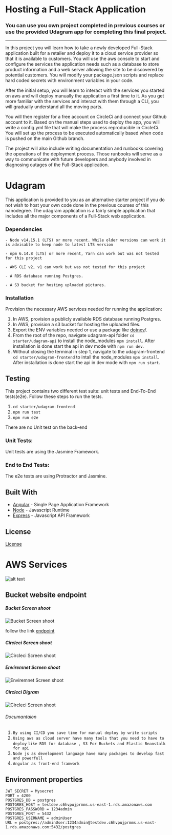 # Hosting a Full-Stack Application

### **You can use you own project completed in previous courses or use the provided Udagram app for completing this final project.**

---

In this project you will learn how to take a newly developed Full-Stack application built for a retailer and deploy it to a cloud service provider so that it is available to customers. You will use the aws console to start and configure the services the application needs such as a database to store product information and a web server allowing the site to be discovered by potential customers. You will modify your package.json scripts and replace hard coded secrets with environment variables in your code.

After the initial setup, you will learn to interact with the services you started on aws and will deploy manually the application a first time to it. As you get more familiar with the services and interact with them through a CLI, you will gradually understand all the moving parts.

You will then register for a free account on CircleCi and connect your Github account to it. Based on the manual steps used to deploy the app, you will write a config.yml file that will make the process reproducible in CircleCi. You will set up the process to be executed automatically based when code is pushed on the main Github branch.

The project will also include writing documentation and runbooks covering the operations of the deployment process. Those runbooks will serve as a way to communicate with future developers and anybody involved in diagnosing outages of the Full-Stack application.

# Udagram

This application is provided to you as an alternative starter project if you do not wish to host your own code done in the previous courses of this nanodegree. The udagram application is a fairly simple application that includes all the major components of a Full-Stack web application.

### Dependencies

```
- Node v14.15.1 (LTS) or more recent. While older versions can work it is advisable to keep node to latest LTS version

- npm 6.14.8 (LTS) or more recent, Yarn can work but was not tested for this project

- AWS CLI v2, v1 can work but was not tested for this project

- A RDS database running Postgres.

- A S3 bucket for hosting uploaded pictures.

```

### Installation

Provision the necessary AWS services needed for running the application:

1. In AWS, provision a publicly available RDS database running Postgres. <Place holder for link to classroom article>
1. In AWS, provision a s3 bucket for hosting the uploaded files. <Place holder for tlink to classroom article>
1. Export the ENV variables needed or use a package like [dotnev](https://www.npmjs.com/package/dotenv)/.
1. From the root of the repo, navigate udagram-api folder `cd starter/udagram-api` to install the node_modules `npm install`. After installation is done start the api in dev mode with `npm run dev`.
1. Without closing the terminal in step 1, navigate to the udagram-frontend `cd starter/udagram-frontend` to intall the node_modules `npm install`. After installation is done start the api in dev mode with `npm run start`.

## Testing

This project contains two different test suite: unit tests and End-To-End tests(e2e). Follow these steps to run the tests.

1. `cd starter/udagram-frontend`
1. `npm run test`
1. `npm run e2e`

There are no Unit test on the back-end

### Unit Tests:

Unit tests are using the Jasmine Framework.

### End to End Tests:

The e2e tests are using Protractor and Jasmine.

## Built With

- [Angular](https://angular.io/) - Single Page Application Framework
- [Node](https://nodejs.org) - Javascript Runtime
- [Express](https://expressjs.com/) - Javascript API Framework

## License

[License](LICENSE.txt)

# AWS Services

![alt text](https://github.com/mah97moud/nd0067-c4-deployment-process-project-starter-1/blob/master/docs/aws_services.png)

## Bucket website endpoint

##### Bucket Screen shoot

![Bucket Screen shoot](https://github.com/mah97moud/nd0067-c4-deployment-process-project-starter-1/blob/master/docs/s3.png)

follow the link [endpoint](http://mahmoud-bucket-dev.s3-website-us-east-1.amazonaws.com)

##### Circleci Screen shoot

![Circleci Screen shoot](https://github.com/mah97moud/nd0067-c4-deployment-process-project-starter-1/blob/master/docs/circleci-screenshot.png)

##### Enviremnet Screen shoot

![Enviremnet Screen shoot](https://github.com/mah97moud/nd0067-c4-deployment-process-project-starter-1/blob/master/docs/mahmoudapienv.png)

##### Circleci Digram

![Circleci Screen shoot](https://github.com/mah97moud/nd0067-c4-deployment-process-project-starter-1/blob/master/docs/circleci.png)

###### Documantaion

1. `By using CI/CD you save time for manual deploy by write scripts `
2. `Using aws as cloud server have many tools that you need to have to deploy`
   `like RDS for database , S3 For Buckets and Elastic Beanstalk for api`
3. `Node js as development language have many packages to develop fast and powerfull`
4. `Angular as front-end framwork`

## Environment properties

```
JWT_SECRET = Mysecret
PORT = 4200
POSTGRES_DB = postgres
POSTGRES_HOST = testdev.c6hvpujprmms.us-east-1.rds.amazonaws.com
POSTGRES_PASSWORD = 1234admin
POSTGRES_PORT = 5432
POSTGRES_USERNAME = adminUser
URL = postgres://adminUser:1234admin@testdev.c6hvpujprmms.us-east-1.rds.amazonaws.com:5432/postgres

```
